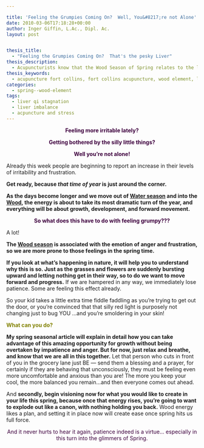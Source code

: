 ```yaml
---

title: 'Feeling the Grumpies Coming On?  Well, You&#8217;re not Alone'
date: 2010-03-06T17:18:28+00:00
author: Inger Giffin, L.Ac., Dipl. Ac.
layout: post


thesis_title:
  - "Feeling the Grumpies Coming On?  That's the pesky Liver"
thesis_description:
  - Acupuncturists know that the Wood Season of Spring relates to the liver. The liver regulates stress, so it can be harder to stay calm in Spring.
thesis_keywords:
  - acupuncture fort collins, fort collins acupuncture, wood element, liver imbalance, wood imbalance
categories:
  - spring--wood-element
tags:
  - liver qi stagnation
  - liver imbalance
  - acpuncture and stress
---
```

<p style="text-align: center;">
  <span style="color: #3d003d;"><strong>Feeling more irritable lately?</strong></span>
</p>

<p style="text-align: center;">
  <span style="color: #3d003d;"><strong>Getting bothered by the silly little things?</strong></span>
</p>

<p style="text-align: center;">
  <span style="color: #3d003d;"><strong>Well you&#8217;re not alone!</strong></span>
</p>

Already this week people are beginning to report an increase in their levels of irritability and frustration.

**Get ready, because _that time of year_ is just around the corner.** 

**As the days become longer and we move out of [Water season](http://www.wisdomwaysacupuncture.com/2018/01/12/the-depths-of-water-will-keep-you-balanced-this-winter/) and into the [Wood](http://www.wisdomwaysacupuncture.com/2018/04/15/wood-element-agitation-tips/), the energy is about to take its most dramatic turn of the year, and everything will be about growth, development, and forward movement.**

<p style="text-align: center;">
  <strong><span style="color: #3d003d;">So what does this have to do with feeling grumpy???</span></strong>
</p>

A lot!

**The [Wood season](http://www.wisdomwaysacupuncture.com/2018/05/10/the-wood-element-of-acupuncture-theory/) is associated with the emotion of anger and frustration, so we are more prone to those feelings in the spring time.**

**If you look at what&#8217;s happening in nature, it will help you to understand why this is so. Just as the grasses and flowers are suddenly bursting upward and letting nothing get in their way, so to do we want to move forward and progress.** If we are hampered in any way, we immediately lose patience. Some are feeling this effect already.

So your kid takes a little extra time fiddle faddling as you&#8217;re trying to get out the door, or you&#8217;re convinced that that silly red light is purposely not changing just to bug YOU &#8230;and you&#8217;re smoldering in your skin!

<p style="text-align: left;">
  <span style="color: #808000;"><strong>What can you do?</strong></span>
</p>

**My spring seasonal article will explain in detail how you can take advantage of this amazing opportunity for growth without being overtaken by impatience and anger. But for now, just relax and breathe, and know that we are all in this together.** Let that person who cuts in front of you in the grocery lane just BE &#8212; send them a blessing and a prayer, for certainly if they are behaving that unconsciously, they must be feeling even more uncomfortable and anxious than you are! The more you keep your cool, the more balanced you remain&#8230;and then everyone comes out ahead.

And **secondly, begin visioning now for what you would like to create in your life this spring, because once that energy rises, you&#8217;re going to want to explode out like a canon, with nothing holding you back.** Wood energy likes a plan, and setting it in place now will create ease once spring hits us full force.

<p style="text-align: center;">
  <span style="color: #3d003d;">And it never hurts to hear it again, patience indeed is a virtue&#8230; </span><span style="color: #3d003d;">especially in this turn into the glimmers of Spring.</span>
</p>

<p style="text-align: center;">
  <span style="color: #3d003d;"><span style="color: #000000;"><strong> </strong></span></span>
</p>